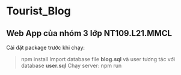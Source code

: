 # Tourist_Blog
## Web App của nhóm 3 lớp NT109.L21.MMCL
Cài đặt package trước khi chạy:
> npm install
Import database file **blog.sql** và user tương tác với database **user.sql** 
Chạy server:
> npm run
